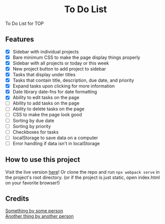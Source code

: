 <h1 align="center">To Do List</h1>
To Do List for TOP

Features
--------
- [x] Sidebar with individual projects
- [x] Bare minimum CSS to make the page display things properly
- [x] Sidebar with all projects or today or this week
- [x] New project button to add project to sidebar
- [x] Tasks that display under titles
- [x] Tasks that contain title, description, due date, and priority
- [x] Expand tasks upon clicking for more information
- [x] Date library date-fns for date formatting
- [x] Ability to edit tasks on the page
- [ ] Ability to add tasks on the page
- [ ] Ability to delete tasks on the page
- [ ] CSS to make the page look good
- [ ] Sorting by due date
- [ ] Sorting by priority
- [ ] Checkboxes for tasks
- [ ] localStorage to save data on a computer
- [ ] Error handling if data isn't in localStorage

How to use this project
-----------------------
Visit the live version <a href="" rel="noopener noreferrer">here</a>! Or clone the repo and run `npx webpack serve` in the project's root directory. (or if the project is just static, open index.html on your favorite browser!)

Credits
-------
<a href="" rel="noopener noreferrer">Something by some person</a>
<br>
<a href="" rel="noopener noreferrer">Another thing by another person</a>
<br>
